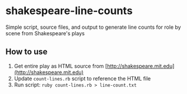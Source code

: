 # shakespeare-line-counts
Simple script, source files, and output to generate line counts for role by scene from Shakespeare's plays

## How to use
1. Get entire play as HTML source from [http://shakespeare.mit.edu](http://shakespeare.mit.edu)
2. Update `count-lines.rb` script to reference the HTML file
3. Run script: `ruby count-lines.rb > line-count.txt`

